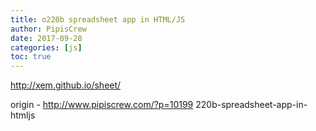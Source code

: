 ```yaml
---
title: o220b spreadsheet app in HTML/JS
author: PipisCrew
date: 2017-09-28
categories: [js]
toc: true
---
```


http://xem.github.io/sheet/

origin - http://www.pipiscrew.com/?p=10199 220b-spreadsheet-app-in-htmljs